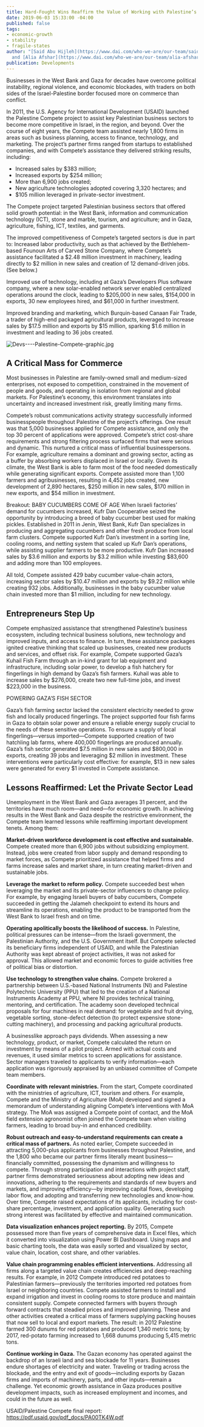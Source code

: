 ```yaml
---
title: Hard-Fought Wins Reaffirm the Value of Working with Palestine’s Private Sector
date: 2019-06-03 15:33:00 -04:00
published: false
tags:
- economic-growth
- stability
- fragile-states
author: "[Said Abu Hijleh](https://www.dai.com/who-we-are/our-team/said-abu-hijleh)
  and [Alia Afshar](https://www.dai.com/who-we-are/our-team/alia-afshar)"
publication: Developments
---
```


Businesses in the West Bank and Gaza for decades have overcome political instability, regional violence, and economic blockades, with traders on both sides of the Israel-Palestine border focused more on commerce than conflict.




In 2011, the U.S. Agency for International Development (USAID) launched the Palestine Compete project to assist key Palestinian business sectors to become more competitive in Israel, in the region, and beyond. Over the course of eight years, the Compete team assisted nearly 1,800 firms in areas such as business planning, access to finance, technology, and marketing. The project’s partner firms ranged from startups to established companies, and with Compete’s assistance they delivered striking results, including:

* Increased sales by $383 million;
* Increased exports by $254 million;
* More than 6,900 jobs created; 
* New agriculture technologies adopted covering 3,320 hectares; and
* $105 million leveraged in private-sector investment.

The Compete project targeted Palestinian business sectors that offered solid growth potential: in the West Bank, information and communication technology (ICT), stone and marble, tourism, and agriculture; and in Gaza, agriculture, fishing, ICT, textiles, and garments.

The improved competitiveness of Compete’s targeted sectors is due in part to:
Increased labor productivity, such as that achieved by the Bethlehem-based Founoun Arts of Carved Stone Company, where Compete’s assistance facilitated a $2.48 million investment in machinery, leading directly to $2 million in new sales and creation of 12 demand-driven jobs. (See below.)

Improved use of technology, including at Gaza’s Developers Plus software company, where a new solar-enabled network server enabled centralized operations around the clock, leading to $205,000 in new sales, $154,000 in exports, 30 new employees hired, and $61,000 in further investment.

Improved branding and marketing, which Burquin-based Canaan Fair Trade, a trader of high-end packaged agricultural products, leveraged to increase sales by $17.5 million and exports by $15 million, sparking $1.6 million in investment and leading to 36 jobs created.

![Devs----Palestine-Compete-graphic.jpg](/uploads/Devs----Palestine-Compete-graphic.jpg)

## A Critical Mass for Commerce

Most businesses in Palestine are family-owned small and medium-sized enterprises, not exposed to competition, constrained in the movement of people and goods, and operating in isolation from regional and global markets. For Palestine’s economy, this environment translates into uncertainty and increased investment risk, greatly limiting many firms.

Compete’s robust communications activity strategy successfully informed businesspeople throughout Palestine of the project’s offerings. One result was that 5,000 businesses applied for Compete assistance, and only the top 30 percent of applications were approved. Compete’s strict cost-share requirements and strong filtering process surfaced firms that were serious and dynamic. This nurtured a critical mass of influential businesspersons. For example, agriculture remains a dominant and growing sector, acting as a buffer by absorbing workers displaced in Israel or locally. Given its climate, the West Bank is able to farm most of the food needed domestically while generating significant exports. Compete assisted more than 1,100 farmers and agribusinesses, resulting in 4,452 jobs created, new development of 2,890 hectares, $250 million in new sales, $170 million in new exports, and $54 million in investment.

Breakout: BABY CUCUMBERS COME OF AGE
When Israeli factories’ demand for cucumbers increased, Kufr Dan Cooperative seized the opportunity by introducing a breed of baby cucumber best used for making pickles. Established in 2011 in Jenin, West Bank, Kufr Dan specializes in producing and aggregating cucumbers and other fresh produce from local farm clusters. Compete supported Kufr Dan’s investment in a sorting line, cooling rooms, and netting system that scaled up Kufr Dan’s operations, while assisting supplier farmers to be more productive. Kufr Dan increased sales by $3.6 million and exports by $3.2 million while investing $83,600 and adding more than 100 employees.

All told, Compete assisted 429 baby cucumber value-chain actors, increasing sector sales by $10.47 million and exports by $9.22 million while creating 932 jobs. Additionally, businesses in the baby cucumber value chain invested more than $1 million, including for new technology.

## Entrepreneurs Step Up

Compete emphasized assistance that strengthened Palestine’s business ecosystem, including technical business solutions, new technology and improved inputs, and access to finance. In turn, these assistance packages ignited creative thinking that scaled up businesses, created new products and services, and offset risk. For example, Compete supported Gaza’s Kuhail Fish Farm through an in-kind grant for lab equipment and infrastructure, including solar power, to develop a fish hatchery for fingerlings in high demand by Gaza’s fish farmers. Kuhail was able to increase sales by $276,000, create two new full-time jobs, and invest $223,000 in the business.

<aside>POWERING GAZA’S FISH SECTOR

Gaza’s fish farming sector lacked the consistent electricity needed to grow fish and locally produced fingerlings. The project supported four fish farms in Gaza to obtain solar power and ensure a reliable energy supply crucial to the needs of these sensitive operations. To ensure a supply of local fingerlings—versus imported—Compete supported creation of two hatchling lab farms, where 400,000 fingerlings are produced annually. Gaza’s fish sector generated $7.5 million in new sales and $800,000 in exports, creating 39 jobs and leveraging $2 million in investment. These interventions were particularly cost effective: for example, $13 in new sales were generated for every $1 invested in Compete assistance.</aside>

## Lessons Reaffirmed: Let the Private Sector Lead

Unemployment in the West Bank and Gaza averages 31 percent, and the territories have much room—and need—for economic growth. In achieving results in the West Bank and Gaza despite the restrictive environment, the Compete team learned lessons while reaffirming important development tenets. Among them:

**Market-driven workforce development is cost effective and sustainable.**  Compete created more than 6,900 jobs without subsidizing employment. Instead, jobs were created from labor supply and demand responding to market forces, as Compete prioritized assistance that helped firms and farms increase sales and market share, in turn creating market-driven and sustainable jobs.

**Leverage the market to reform policy.** Compete succeeded best when leveraging the market and its private-sector influencers to change policy. For example, by engaging Israeli buyers of baby cucumbers, Compete succeeded in getting the Jalameh checkpoint to extend its hours and streamline its operations, enabling the product to be transported from the West Bank to Israel fresh and on time. 

**Operating apolitically boosts the likelihood of success.** In Palestine, political pressures can be intense—from the Israeli government, the Palestinian Authority, and the U.S. Government itself. But Compete selected its beneficiary firms independent of USAID, and while the Palestinian Authority was kept abreast of project activities, it was not asked for approval. This allowed market and economic forces to guide activities free of political bias or distortion.

**Use technology to strengthen value chains.** Compete brokered a partnership between U.S.-based National Instruments (NI) and Palestine Polytechnic University (PPU) that led to the creation of a National Instruments Academy at PPU, where NI provides technical training, mentoring, and certification. The academy soon developed technical proposals for four machines in real demand: for vegetable and fruit drying, vegetable sorting, stone-defect detection (to protect expensive stone-cutting machinery), and processing and packing agricultural products.

A businesslike approach pays dividends. When assessing a new technology, product, or market, Compete calculated the return on investment by means of a pilot project. Armed with actual costs and revenues, it used similar metrics to screen applications for assistance. Sector managers traveled to applicants to verify information—each application was rigorously appraised by an unbiased committee of Compete team members.
 
**Coordinate with relevant ministries.** From the start, Compete coordinated with the ministries of agriculture, ICT, tourism and others. For example, Compete and the Ministry of Agriculture (MoA) developed and signed a memorandum of understanding aligning Compete’s interventions with MoA strategy. The MoA was assigned a Compete point of contact, and the MoA field extension agronomist often joined the Compete team when visiting farmers, leading to broad buy-in and enhanced credibility.

**Robust outreach and easy-to-understand requirements can create a critical mass of partners.** As noted earlier, Compete succeeded in attracting 5,000-plus applicants from businesses throughout Palestine, and the 1,800 who became our partner firms literally meant business—financially committed, possessing the dynamism and willingness to compete. Through strong participation and interactions with project staff, partner firms demonstrated seriousness about adopting new ideas and innovations, adhering to the requirements and standards of new buyers and markets, and improving efficiency—by improving capital flows, developing labor flow, and adopting and transferring new technologies and know-how. Over time, Compete raised expectations of its applicants, including for cost-share percentage, investment, and application quality. Generating such strong interest was facilitated by effective and maintained communication.

**Data visualization enhances project reporting.** By 2015, Compete possessed more than five years of comprehensive data in Excel files, which it converted into visualization using Power BI Dashboard. Using maps and basic charting tools, the data was easily sorted and visualized by sector, value chain, location, cost share, and other variables.

**Value chain programming enables efficient interventions.** Addressing all firms along a targeted value chain creates efficiencies and deep-reaching results. For example, in 2012 Compete introduced red potatoes to Palestinian farmers—previously the territories imported red potatoes from Israel or neighboring countries. Compete assisted farmers to install and expand irrigation and invest in cooling rooms to store produce and maintain consistent supply. Compete connected farmers with buyers through forward contracts that steadied prices and improved planning. These and other activities created a critical mass of farmers supplying packing houses that now sell to local and export markets. The result: in 2012 Palestine farmed 300 dunums for red potatoes and produced 1,340 metric tons; by 2017,  red-potato farming increased to 1,668 dunums producing 5,415 metric tons.

**Continue working in Gaza.** The Gazan economy has operated against the backdrop of an Israeli land and sea blockade for 11 years. Businesses endure shortages of electricity and water. Traveling or trading across the blockade, and the entry and exit of goods—including exports by Gazan firms and imports of machinery, parts, and other inputs—remain a challenge. Yet economic growth assistance in Gaza produces positive development impacts, such as increased employment and incomes, and could in the future as well.

USAID/Palestine Compete final report: https://pdf.usaid.gov/pdf_docs/PA00TK4W.pdf